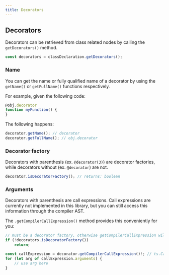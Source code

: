 ```yaml
---
title: Decorators
---
```


## Decorators

Decorators can be retrieved from class related nodes by calling the `getDecorators()` method.

```typescript
const decorators = classDeclaration.getDecorators();
```

### Name

You can get the name or fully qualified name of a decorator by using the `getName()` or `getFullName()` functions respectively.

For example, given the following code:

```typescript
@obj.decorator
function myFunction() {
}
```

The following happens:

```typescript
decorator.getName(); // decorator
decorator.getFullName(); // obj.decorator
```

### Decorator factory

Decorators with parenthesis (ex. `@decorator(3)`) are decorator factories, while decorators without (ex. `@decorator`) are not.

```typescript
decorator.isDecoratorFactory(); // returns: boolean
```

### Arguments

Decorators with parenthesis are call expressions. Call expressions are currently not implemented in this library,
but you can still access this information through the compiler AST.

The `.getCompilerCallExpression()` method provides this conveniently for you:

```typescript
// must be a decorator factory, otherwise getCompilerCallExpression will return undefined
if (!decorators.isDecoratorFactory())
    return;

const callExpression = decorator.getCompilerCallExpression()!; // ts.CallExpression | undefined
for (let arg of callExpression.arguments) {
    // use arg here
}
```
